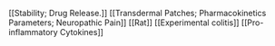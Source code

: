 [[Stability; Drug Release.]]
[[Transdermal Patches; Pharmacokinetics Parameters; Neuropathic Pain]]
[[Rat]]
[[Experimental colitis]]
[[Pro-inflammatory Cytokines]]
